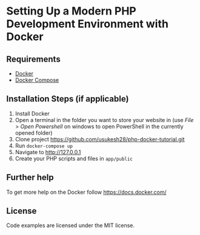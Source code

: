 # Setting Up a Modern PHP Development Environment with Docker

## Requirements

* [Docker](https://docs.docker.com/get-docker/)
* [Docker Compose](https://docs.docker.com/get-docker/)

## Installation Steps (if applicable)

1. Install Docker
2. Open a terminal in the folder you want to store your website in (use _File_ > _Open Powershell_ on windows to open PowerShell in the currently opened folder)
3. Clone project https://github.com/usukesh28/php-docker-tutorial.git
4. Run `docker-compose up`
5. Navigate to <http://127.0.0.1>
6. Create your PHP scripts and files in `app/public`

## Further help

To get more help on the Docker follow https://docs.docker.com/

## License

Code examples are licensed under the MIT license.
